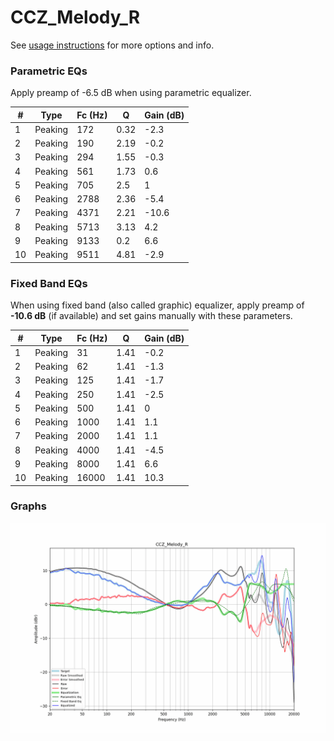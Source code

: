 # CCZ_Melody_R
See [usage instructions](https://github.com/jaakkopasanen/AutoEq#usage) for more options and info.

### Parametric EQs
Apply preamp of -6.5 dB when using parametric equalizer.

|   # | Type    |   Fc (Hz) |    Q |   Gain (dB) |
|-----|---------|-----------|------|-------------|
|   1 | Peaking |       172 | 0.32 |        -2.3 |
|   2 | Peaking |       190 | 2.19 |        -0.2 |
|   3 | Peaking |       294 | 1.55 |        -0.3 |
|   4 | Peaking |       561 | 1.73 |         0.6 |
|   5 | Peaking |       705 | 2.5  |         1   |
|   6 | Peaking |      2788 | 2.36 |        -5.4 |
|   7 | Peaking |      4371 | 2.21 |       -10.6 |
|   8 | Peaking |      5713 | 3.13 |         4.2 |
|   9 | Peaking |      9133 | 0.2  |         6.6 |
|  10 | Peaking |      9511 | 4.81 |        -2.9 |

### Fixed Band EQs
When using fixed band (also called graphic) equalizer, apply preamp of **-10.6 dB** (if available) and set gains manually with these parameters.

|   # | Type    |   Fc (Hz) |    Q |   Gain (dB) |
|-----|---------|-----------|------|-------------|
|   1 | Peaking |        31 | 1.41 |        -0.2 |
|   2 | Peaking |        62 | 1.41 |        -1.3 |
|   3 | Peaking |       125 | 1.41 |        -1.7 |
|   4 | Peaking |       250 | 1.41 |        -2.5 |
|   5 | Peaking |       500 | 1.41 |         0   |
|   6 | Peaking |      1000 | 1.41 |         1.1 |
|   7 | Peaking |      2000 | 1.41 |         1.1 |
|   8 | Peaking |      4000 | 1.41 |        -4.5 |
|   9 | Peaking |      8000 | 1.41 |         6.6 |
|  10 | Peaking |     16000 | 1.41 |        10.3 |

### Graphs
![](./CCZ_Melody_R.png)
